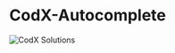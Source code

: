 # CodX-Autocomplete
![CodX Solutions](https://github.com/rejsafranko/CodX-Autocomplete/blob/main/logo.jpg)

